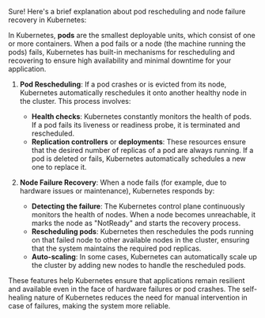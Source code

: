 Sure! Here's a brief explanation about pod rescheduling and node failure recovery in Kubernetes:

In Kubernetes, **pods** are the smallest deployable units, which consist of one or more containers. When a pod fails or a node (the machine running the pods) fails, Kubernetes has built-in mechanisms for rescheduling and recovering to ensure high availability and minimal downtime for your application.

1. **Pod Rescheduling**: If a pod crashes or is evicted from its node, Kubernetes automatically reschedules it onto another healthy node in the cluster. This process involves:
   - **Health checks**: Kubernetes constantly monitors the health of pods. If a pod fails its liveness or readiness probe, it is terminated and rescheduled.
   - **Replication controllers** or **deployments**: These resources ensure that the desired number of replicas of a pod are always running. If a pod is deleted or fails, Kubernetes automatically schedules a new one to replace it.

2. **Node Failure Recovery**: When a node fails (for example, due to hardware issues or maintenance), Kubernetes responds by:
   - **Detecting the failure**: The Kubernetes control plane continuously monitors the health of nodes. When a node becomes unreachable, it marks the node as "NotReady" and starts the recovery process.
   - **Rescheduling pods**: Kubernetes then reschedules the pods running on that failed node to other available nodes in the cluster, ensuring that the system maintains the required pod replicas.
   - **Auto-scaling**: In some cases, Kubernetes can automatically scale up the cluster by adding new nodes to handle the rescheduled pods.

These features help Kubernetes ensure that applications remain resilient and available even in the face of hardware failures or pod crashes. The self-healing nature of Kubernetes reduces the need for manual intervention in case of failures, making the system more reliable.